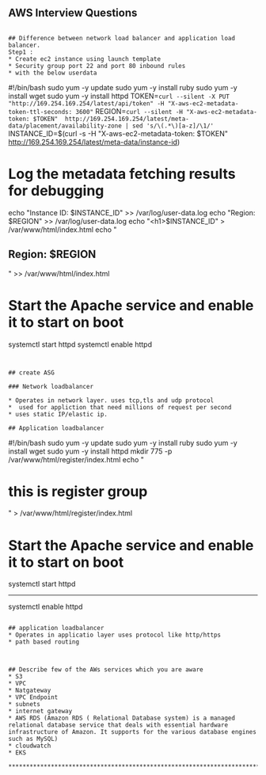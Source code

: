 ## AWS Interview Questions

```

## Difference between network load balancer and application load balancer.
Step1 : 
* Create ec2 instance using launch template
* Security group port 22 and port 80 inbound rules 
* with the below userdata
```
#!/bin/bash
sudo yum -y update
sudo yum -y install ruby
sudo yum -y install wget
sudo yum -y install httpd
TOKEN=`curl --silent -X PUT "http://169.254.169.254/latest/api/token" -H "X-aws-ec2-metadata-token-ttl-seconds: 3600"`
REGION=`curl --silent -H "X-aws-ec2-metadata-token: $TOKEN"  http://169.254.169.254/latest/meta-data/placement/availability-zone | sed 's/\(.*\)[a-z]/\1/'`
INSTANCE_ID=$(curl -s -H "X-aws-ec2-metadata-token: $TOKEN" http://169.254.169.254/latest/meta-data/instance-id)
# Log the metadata fetching results for debugging
echo "Instance ID: $INSTANCE_ID" >> /var/log/user-data.log
echo "Region: $REGION" >> /var/log/user-data.log
echo "<h1>$INSTANCE_ID</h1>" > /var/www/html/index.html
echo "<h2>Region: $REGION</h2>" >> /var/www/html/index.html
# Start the Apache service and enable it to start on boot
systemctl start httpd
systemctl enable httpd

```


## create ASG 

### Network loadbalancer

* Operates in network layer. uses tcp,tls and udp protocol
*  used for appliction that need millions of request per second
* uses static IP/elastic ip.

## Application loadbalancer

```
#!/bin/bash
sudo yum -y update
sudo yum -y install ruby
sudo yum -y install wget
sudo yum -y install httpd
mkdir 775 -p /var/www/html/register/index.html
echo "<h1>this is register group </h1>" > /var/www/html/register/index.html
# Start the Apache service and enable it to start on boot
systemctl start httpd


*******************************************************************************************************************************************************************************
systemctl enable httpd

```

## application loadbalancer
* Operates in applicatio layer uses protocol like http/https
* path based routing



## Describe few of the AWs services which you are aware
* S3
* VPC
* Natgateway
* VPC Endpoint
* subnets
* internet gateway
* AWS RDS (Amazon RDS ( Relational Database system) is a managed relational database service that deals with essential hardware infrastructure of Amazon. It supports for the various database engines such as MySQL)
* cloudwatch
* EKS

***********************************************************************************************************************************************************************************************
